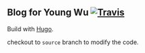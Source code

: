 ## Blog for Young Wu [![Travis](https://img.shields.io/travis/doomsplayer/doomsplayer.github.io.svg)](https://travis-ci.org/doomsplayer/doomsplayer.github.io)

Build with [Hugo](https://gohugo.io).

checkout to `source` branch to modify the code.
